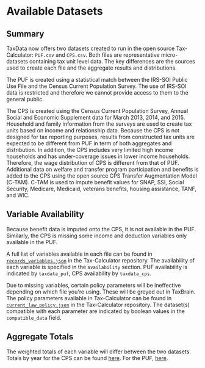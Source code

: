 # Available Datasets

## Summary

TaxData now offers two datasets created to run in the open source Tax-Calculator:
`PUF.csv` and `CPS.csv`. Both files are representative micro-datasets containing
tax unit level data. The key differences are the sources used to create each file
and the aggregate results and distributions.

The PUF is created using a statistical match between the
IRS-SOI Public Use File and the Census Current Population Survey. The use of
IRS-SOI data is restricted and therefore we cannot provide access to them to
the general public.

The CPS is created using the Census Current Population Survey, Annual Social
and Economic Supplement data for March 2013, 2014, and 2015. Household and family
information from the surveys are used to create tax units based on income and
relationship data. Because the CPS is not designed for tax reporting purposes,
results from constructed tax units are expected to be different from PUF in
term of both aggregates and distribution. In addition, the CPS includes very
limited high income households and has under-coverage issues in lower income
households. Therefore, the wage distribution of CPS is different from that of PUF.
Additional data on welfare and transfer program participation and benefits is
added to the CPS using the open source CPS Transfer Augmentation Model (C-TAM).
C-TAM is used to impute benefit values for SNAP, SSI, Social Security,
Medicare, Medicaid, veterans benefits, housing assistance, TANF, and WIC.

## Variable Availability

Because benefit data is imputed onto the CPS, it is not available in the PUF.
Similarly, the CPS is missing some income and deduction variables only available
in the PUF.

A full list of variables available in each file can be found in
[`records_variables.json`](https://github.com/open-source-economics/Tax-Calculator/blob/master/taxcalc/records_variables.json)
in the Tax-Calculator repository. The availability of each variable is specified
in the `availability` section. PUF availability is indicated by `taxdata_puf`,
CPS availability by `taxdata_cps`.

Due to missing variables, certain policy parameters will be ineffective depending
on which file you're using. These will be greyed out in TaxBrain. The policy
parameters available in Tax-Calculator can be found in
[`current_law_policy.json`](https://github.com/open-source-economics/Tax-Calculator/blob/master/taxcalc/current_law_policy.json)
in the Tax-Calculator repository. The dataset(s) compatible with each parameter
are indicated by boolean values in the `compatible_data` field.

## Aggregate Totals

The weighted totals of each variable will differ between the two datasets.
Totals by year for the CPS can be found [here](https://github.com/open-source-economics/Tax-Calculator/blob/master/taxcalc/tests/cpscsv_agg_expect.txt).
For the PUF, [here](https://github.com/open-source-economics/Tax-Calculator/blob/master/taxcalc/tests/pufcsv_agg_expect.txt).
